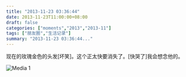 ```yaml
---
title: "2013-11-23 03:36:44"
date: 2013-11-23T11:00:00+08:00
draft: false
categories: ["moments","2013","2013-11"]
tags: ["朋友圈","生活记录"]
summary: "2013-11-23 03:36:44..."
---
```


现在的玫瑰金色的头发[坏笑]。这个正太快要消失了。[快哭了]我会想念他的。

![Media 1](/Moments/photos/2013-11-23/201311230336440.jpg)
